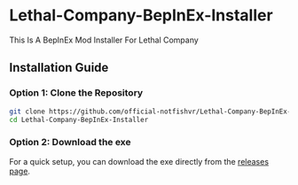 # Lethal-Company-BepInEx-Installer
This Is A BepInEx Mod Installer For Lethal Company


## Installation Guide

### Option 1: Clone the Repository

```bash
git clone https://github.com/official-notfishvr/Lethal-Company-BepInEx-Installer.git
cd Lethal-Company-BepInEx-Installer
```

### Option 2: Download the exe

For a quick setup, you can download the exe directly from the [releases page](https://github.com/official-notfishvr/Lethal-Company-BepInEx-Installer/releases/download/releases/Lethal-Company-BepInEx-Installer.exe).
